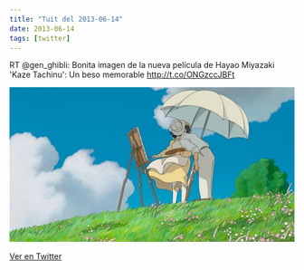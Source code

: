 ```yaml
---
title: "Tuit del 2013-06-14"
date: 2013-06-14
tags: [twitter]
---
```


RT @gen_ghibli: Bonita imagen de la nueva película de Hayao Miyazaki 'Kaze Tachinu': Un beso memorable http://t.co/ONGzccJBFt

![Imagen](/assets/images/345623655637716993-BMs-zFhCYAEoG-H.jpg)

[Ver en Twitter](https://twitter.com/i/web/status/345623655637716993)
